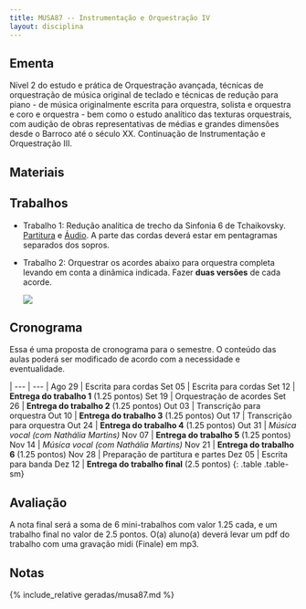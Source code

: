 ```yaml
---
title: MUSA87 -- Instrumentação e Orquestração IV
layout: disciplina
---
```


## Ementa

Nível 2 do estudo e prática de Orquestração avançada, técnicas de orquestração
de música original de teclado e técnicas de redução para piano - de música
originalmente escrita para orquestra, solista e orquestra e coro e orquestra -
bem como o estudo analítico das texturas orquestrais, com audição de obras
representativas de médias e grandes dimensões desde o Barroco até o século XX.
Continuação de Instrumentação e Orquestração III.

## Materiais


## Trabalhos

- Trabalho 1: Redução analitica de trecho da Sinfonia 6 de Tchaikovsky.
  [Partitura][1] e [Áudio][2]. A parte das cordas deverá estar em pentagramas
  separados dos sopros.

- Trabalho 2: Orquestrar os acordes abaixo para orquestra completa levando em conta
  a dinâmica indicada. Fazer **duas versões** de cada acorde.

  ![](/trabalho-acordes.png)

## Cronograma

Essa é uma proposta de cronograma para o semestre. O conteúdo das aulas
poderá ser modificado de acordo com a necessidade e eventualidade.

| --- | --- |
Ago 29 | Escrita para cordas
Set 05 | Escrita para cordas
Set 12 | **Entrega do trabalho 1** (1.25 pontos)
Set 19 | Orquestração de acordes
Set 26 | **Entrega do trabalho 2** (1.25 pontos)
Out 03 | Transcrição para orquestra
Out 10 | **Entrega do trabalho 3** (1.25 pontos)
Out 17 | Transcrição para orquestra
Out 24 | **Entrega do trabalho 4** (1.25 pontos)
Out 31 | *Música vocal (com Nathália Martins)*
Nov 07 | **Entrega do trabalho 5** (1.25 pontos)
Nov 14 | *Música vocal (com Nathália Martins)*
Nov 21 | **Entrega do trabalho 6** (1.25 pontos)
Nov 28 | Preparação de partitura e partes
Dez 05 | Escrita para banda
Dez 12 | **Entrega do trabalho final** (2.5 pontos)
{: .table .table-sm}


## Avaliação

A nota final será a soma de 6 mini-trabalhos com valor 1.25 cada, e um
trabalho final no valor de 2.5 pontos. O(a) aluno(a) deverá levar um pdf
do trabalho com uma gravação midi (Finale) em mp3.


## Notas

{% include_relative geradas/musa87.md %}

[1]: https://www.dropbox.com/s/bw5ilcba4xlm103/Tchaikovsky%20Sinfonia%206%20-%20Trecho.pdf?dl=1
[2]: https://www.dropbox.com/s/zy9981088balrte/Tchaikovsky%20Symphony%206%20-%20Movement%204.mkv?dl=1
